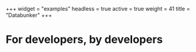 +++
widget = "examples"
headless = true
active = true
weight = 41
title = "Databunker"
+++
# For developers, by developers

